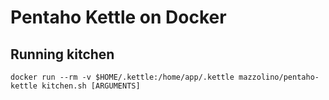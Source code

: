 # Pentaho Kettle on Docker

## Running kitchen

    docker run --rm -v $HOME/.kettle:/home/app/.kettle mazzolino/pentaho-kettle kitchen.sh [ARGUMENTS]
